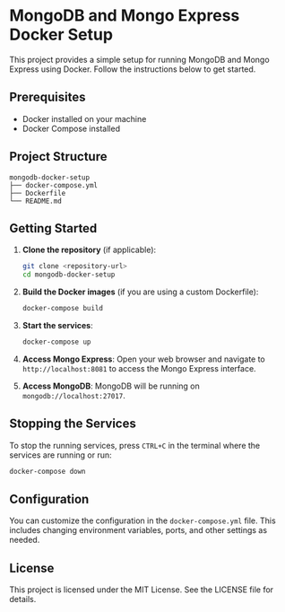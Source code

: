 # MongoDB and Mongo Express Docker Setup

This project provides a simple setup for running MongoDB and Mongo Express using Docker. Follow the instructions below to get started.

## Prerequisites

- Docker installed on your machine
- Docker Compose installed

## Project Structure

```
mongodb-docker-setup
├── docker-compose.yml
├── Dockerfile
└── README.md
```

## Getting Started

1. **Clone the repository** (if applicable):
   ```bash
   git clone <repository-url>
   cd mongodb-docker-setup
   ```

2. **Build the Docker images** (if you are using a custom Dockerfile):
   ```bash
   docker-compose build
   ```

3. **Start the services**:
   ```bash
   docker-compose up
   ```

4. **Access Mongo Express**:
   Open your web browser and navigate to `http://localhost:8081` to access the Mongo Express interface.

5. **Access MongoDB**:
   MongoDB will be running on `mongodb://localhost:27017`.

## Stopping the Services

To stop the running services, press `CTRL+C` in the terminal where the services are running or run:
```bash
docker-compose down
```

## Configuration

You can customize the configuration in the `docker-compose.yml` file. This includes changing environment variables, ports, and other settings as needed.

## License

This project is licensed under the MIT License. See the LICENSE file for details.
